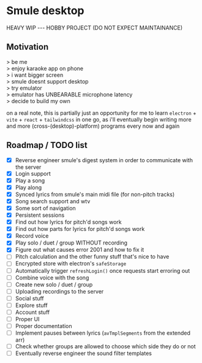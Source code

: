 # Smule desktop

HEAVY WIP --- HOBBY PROJECT (DO NOT EXPECT MAINTAINANCE)

## Motivation

<p>
> be me <br/>
> enjoy karaoke app on phone <br/>
> i want bigger screen <br/>
> smule doesnt support desktop <br/>
> try emulator <br/>
> emulator has UNBEARABLE microphone latency <br/>
> decide to build my own
</p>

on a real note, this is partially just an opportunity for me to learn `electron` + `vite` + `react` + `tailwindcss` in one go, as i'll eventually begin writing more and more (cross-(desktop)-platform) programs every now and again

## Roadmap / TODO list

- [x] Reverse engineer smule's digest system in order to communicate with the server
- [x] Login support
- [x] Play a song
- [x] Play along
- [x] Synced lyrics from smule's main midi file (for non-pitch tracks)
- [x] Song search support and wtv
- [x] Some sort of navigation
- [x] Persistent sessions
- [x] Find out how lyrics for pitch'd songs work
- [x] Find out how parts for lyrics for pitch'd songs work
- [x] Record voice
- [x] Play solo / duet / group WITHOUT recording
- [x] Figure out what causes error 2001 and how to fix it
- [ ] Pitch calculation and the other funny stuff that's nice to have
- [ ] Encrypted store with electron's `safeStorage`
- [ ] Automatically trigger `refreshLogin()` once requests start erroring out
- [ ] Combine voice with the song
- [ ] Create new solo / duet / group
- [ ] Uploading recordings to the server
- [ ] Social stuff
- [ ] Explore stuff
- [ ] Account stuff
- [ ] Proper UI
- [ ] Proper documentation
- [ ] Implement pauses between lyrics (`avTmplSegments` from the extended arr)
- [ ] Check whether groups are allowed to choose which side they do or not
- [ ] Eventually reverse engineer the sound filter templates